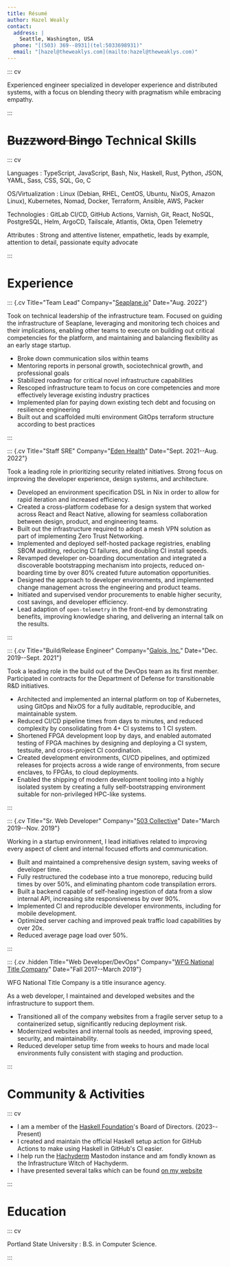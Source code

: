 ```yaml
---
title: Résumé
author: Hazel Weakly
contact:
  address: |
    Seattle, Washington, USA
  phone: "[(503) 369--8931](tel:5033698931)"
  email: "[hazel@theweaklys.com](mailto:hazel@theweaklys.com)"
---
```


::: cv

Experienced engineer specialized in developer experience and distributed systems,
with a focus on blending theory with pragmatism while embracing empathy.

:::

# ~~Buzzword Bingo~~ Technical Skills

::: cv

Languages
: TypeScript, JavaScript, Bash, Nix, Haskell, Rust, Python, JSON, YAML, Sass, CSS, SQL, Go, C

OS/Virtualization
: Linux (Debian, RHEL, CentOS, Ubuntu, NixOS, Amazon Linux), Kubernetes, Nomad, Docker, Terraform, Ansible, AWS, Packer

Technologies
: GitLab CI/CD, GitHub Actions, Varnish, Git, React, NoSQL, PostgreSQL, Helm, ArgoCD, Tailscale, Atlantis, Okta, Open Telemetry

Attributes
: Strong and attentive listener, empathetic, leads by example, attention to detail, passionate equity advocate

:::

# Experience

::: {.cv Title="Team Lead" Company="[Seaplane.io](https://seaplane.io)" Date="Aug. 2022"}

Took on technical leadership of the infrastructure team.
Focused on guiding the infrastructure of Seaplane, leveraging and monitoring tech choices and their implications, enabling other teams to execute on building out critical competencies for the platform, and maintaining and balancing flexibility as an early stage startup.

- Broke down communication silos within teams
- Mentoring reports in personal growth, sociotechnical growth, and professional goals
- Stabilized roadmap for critical novel infrastructure capabilities
- Rescoped infrastructure team to focus on core competencies and more effectively leverage existing industry practices
- Implemented plan for paying down existing tech debt and focusing on resilience engineering
- Built out and scaffolded multi environment GitOps terraform structure according to best practices

:::

::: {.cv Title="Staff SRE" Company="[Eden Health](https://edenhealth.com)" Date="Sept. 2021--Aug. 2022"}

Took a leading role in prioritizing security related initiatives.
Strong focus on improving the developer experience, design systems, and architecture.

- Developed an environment specification DSL in Nix in order to allow for rapid iteration and increased efficiency.
- Created a cross-platform codebase for a design system that worked across React and React Native, allowing for seamless collaboration between design, product, and engineering teams.
- Built out the infrastructure required to adopt a mesh VPN solution as part of implementing Zero Trust Networking.
- Implemented and deployed self-hosted package registries, enabling SBOM auditing, reducing CI failures, and doubling CI install speeds.
- Revamped developer on-boarding documentation and integrated a discoverable bootstrapping mechanism into projects, reduced on-boarding time by over 80% created future automation opportunities.
- Designed the approach to developer environments, and implemented change management across the engineering and product teams.
- Initiated and supervised vendor procurements to enable higher security, cost savings, and developer efficiency.
- Lead adaption of `open-telemetry` in the front-end by demonstrating benefits, improving knowledge sharing, and delivering an internal talk on the results.

:::

::: {.cv Title="Build/Release Engineer" Company="[Galois, Inc.](https://galois.com)" Date="Dec. 2019--Sept. 2021"}

Took a leading role in the build out of the DevOps team as its first member.
Participated in contracts for the Department of Defense for transitionable R&D initiatives.

- Architected and implemented an internal platform on top of Kubernetes, using GitOps and NixOS for a fully auditable, reproducible, and maintainable system.
- Reduced CI/CD pipeline times from days to minutes, and reduced complexity by consolidating from 4+ CI systems to 1 CI system.
- Shortened FPGA development loop by days, and enabled automated testing of FPGA machines by designing and deploying a CI system, testsuite, and cross-project CI coordination.
- Created development environments, CI/CD pipelines, and optimized releases for projects across a wide range of environments, from secure enclaves, to FPGAs, to cloud deployments.
- Enabled the shipping of modern development tooling into a highly isolated system by creating a fully self-bootstrapping environment suitable for non-privileged HPC-like systems.

:::

::: {.cv Title="Sr. Web Developer" Company="[503 Collective](https://www.linkedin.com/company/503-collective-inc/)" Date="March 2019--Nov. 2019"}

Working in a startup environment, I lead initiatives related to improving every aspect of client and internal focused efforts and communication.

- Built and maintained a comprehensive design system, saving weeks of developer time.
- Fully restructured the codebase into a true monorepo, reducing build times by over 50%, and eliminating phantom code transpilation errors.
- Built a backend capable of self-healing ingestion of data from a slow internal API, increasing site responsiveness by over 90%.
- Implemented CI and reproducible developer environments, including for mobile development.
- Optimized server caching and improved peak traffic load capabilities by over 20x.
- Reduced average page load over 50%.

:::

::: {.cv .hidden Title="Web Developer/DevOps" Company="[WFG National Title Company](https://wfgtitle.com/)" Date="Fall 2017--March 2019"}

WFG National Title Company is a title insurance agency.

As a web developer, I maintained and developed websites and the infrastructure to support them.

- Transitioned all of the company websites from a fragile server setup to a containerized setup, significantly reducing deployment risk.
- Modernized websites and internal tools as needed, improving speed, security, and maintainability.
- Reduced developer setup time from weeks to hours and made local environments fully consistent with staging and production.

:::

# Community & Activities

::: cv

- I am a member of the [Haskell Foundation](https://haskell.foundation/who-we-are/)'s Board of Directors. (2023--Present)
- I created and maintain the official Haskell setup action for GitHub Actions to make using Haskell in GitHub's CI easier.
- I help run the [Hachyderm](https://hachyderm.io) Mastodon instance and am fondly known as the Infrastructure Witch of Hachyderm.
- I have presented several talks which can be found [on my website](https://hazelweakly.me/talks)

:::

# Education

::: cv

Portland State University
: B.S. in Computer Science.

:::
